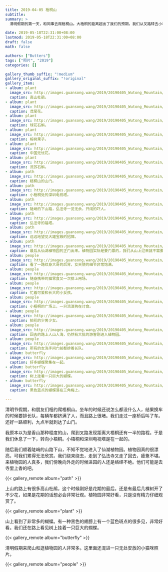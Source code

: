 ```yaml
---
title: 2019-04-05 梧桐山
subtitle:
summary: >
  清明假期的第一天，和同事去爬梧桐山。大梧桐的距离超出了我们的预期，我们从叉路转去小梧桐后，下山进入了仙湖植物园。非常辛苦的一天，晚上吃了一顿海底捞。

date: 2019-05-18T22:31:00+08:00
lastmod: 2019-05-18T22:31:00+08:00
draft: false
math: false

authors: ["Butters"]
tags: ["照片", "2019"]
categories: []

gallery_thumb_suffix: "!medium"
gallery_original_suffix: "!original"
gallery_item:
- album: plant
  image_src: http://images.guansong.wang/2019/20190405_Wutong_Mountain/DSC00539.JPG
  caption: 高山杜鹃。
- album: plant
  image_src: http://images.guansong.wang/2019/20190405_Wutong_Mountain/IMG_20190405_140936.jpg
  caption: 鸢尾花。
- album: plant
  image_src: http://images.guansong.wang/2019/20190405_Wutong_Mountain/DSC00550.JPG
  caption: 球花石斛。
- album: plant
  image_src: http://images.guansong.wang/2019/20190405_Wutong_Mountain/DSC00553.JPG
  caption: 榕树果子。
- album: plant
  image_src: http://images.guansong.wang/2019/20190405_Wutong_Mountain/DSC00554.JPG
  caption: 中国无忧花。
- album: plant
  image_src: http://images.guansong.wang/2019/20190405_Wutong_Mountain/DSC00556.JPG
  caption: 流苏石斛。
- album: path
  image_src: http://images.guansong.wang/2019/20190405_Wutong_Mountain/IMG_20190405_093208.jpg
  caption: 梧桐山的山门。
- album: path
  image_src: http://images.guansong.wang/2019/20190405_Wutong_Mountain/DSC00538.JPG
  caption: 小梧桐处的深圳电视塔。
- album: path
  image_src: http://images.guansong.wang/2019/20190405_Wutong_Mountain/IMG_20190405_133938.jpg
  caption: 陡峭的下山路，弘法寺一览无余，开阔的吓人。
- album: path
  image_src: http://images.guansong.wang/2019/20190405_Wutong_Mountain/DSC00543.JPG
  caption: 弘法寺的福塔。
- album: path
  image_src: http://images.guansong.wang/2019/20190405_Wutong_Mountain/DSC00551.JPG
  caption: 远远地望见大雄宝殿的招牌。
- album: path
  image_src: http://images.guansong.wang/2019/20190405_Wutong_Mountain/IMG_20190405_161719.jpg
  caption: 最后从仙湖植物园的正门出来。植物园实际是要门票的，我们从山上过来就不需要门票了，也算是对一路辛苦的回报。
- album: people
  image_src: http://images.guansong.wang/2019/20190405_Wutong_Mountain/DSC00533.JPG
  caption: 看了一路纹身大哥的后背，女天使的细节非常饱满。
- album: people
  image_src: http://images.guansong.wang/2019/20190405_Wutong_Mountain/IMG_20190405_105434.jpg
  caption: 随身携带的猫零食又一次排上用场。
- album: people
  image_src: http://images.guansong.wang/2019/20190405_Wutong_Mountain/IMG_20190405_104746.jpg
  caption: 忙着可爱和长大的小女孩。
- album: people
  image_src: http://images.guansong.wang/2019/20190405_Wutong_Mountain/DSC00541.JPG
  caption: 小梧桐的广场上，一只流浪狗在讨食。
- album: people
  image_src: http://images.guansong.wang/2019/20190405_Wutong_Mountain/DSC00544.JPG
  caption: 拍花的少男少女。
- album: people
  image_src: http://images.guansong.wang/2019/20190405_Wutong_Mountain/IMG_20190405_155720.jpg
  caption: 回去的路上人山人海，仍然有大批的游客刚进入植物园。
- album: people
  image_src: http://images.guansong.wang/2019/20190405_Wutong_Mountain/IMG_20190405_144323.jpg
  caption: 所有的女洗手间门前都排着长队。
- album: butterfly
  image_src: http://images.guansong.wang/2019/20190405_Wutong_Mountain/DSC00534.JPG
  caption: 好多蝴蝶聚集在一起。
- album: butterfly
  image_src: http://images.guansong.wang/2019/20190405_Wutong_Mountain/DSC00537.JPG
  caption: 树上挂着一只巨大的蝴蝶。
- album: butterfly
  image_src: http://images.guansong.wang/2019/20190405_Wutong_Mountain/DSC00547.JPG
  caption: 黑色蓝点的蝴蝶落在三角梅上。

---
```


清明节假期，和朋友们相约爬梧桐山。坐车的时候还说怎么都没什么人，结果换车的时候要排长队，每辆车都挤满了人，而且路上很堵。我们走过一座桥后叫了车。还好一路顺利，九点半就到达了山门。

我原本以为是香山那种程度的山，爬到叉路发现距离大梧桐还有一半的路程。于是我们休息了一下，转向小梧桐。小梧桐和深圳电视塔是在一起的。

随后我们顺着陡峭的山路下山，不知不觉地进入了仙湖植物园。植物园真的很漂亮，可我们累得无法欣赏。我们绕来绕去，走到了弘法寺又走了回去，疲惫不堪。来植物园的人真多，我们傍晚向外走的时候进园的人还是络绎不绝。他们可能是去寺里上香的吧。

{{< gallery_remote album="path" >}}

上山的路上有很多高山杜鹃，这个时候刚好是花期的最后。还是有最后几棵树开了不少花，如果是花期的话想必会非常壮观。植物园非常好看，只是没有精力仔细观赏了。

{{< gallery_remote album="plant" >}}

山上看到了非常多的蝴蝶。有一种黑色的翅膀上有一个蓝色斑点的很多见，非常好看。我们还在路上看见树上挂着一只巨大的蝴蝶。

{{< gallery_remote album="butterfly" >}}

清明假期来爬山和逛植物园的人非常多。这里面还混进一只无处安放的小猫咪照片。

{{< gallery_remote album="people" >}}